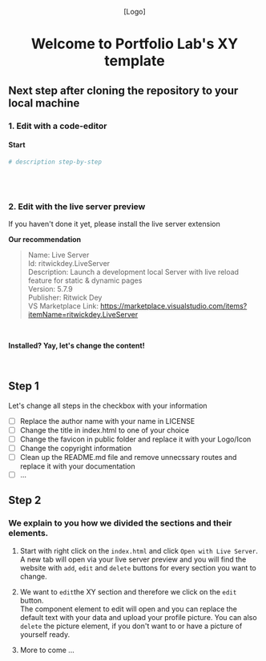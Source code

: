 <p align="center">[Logo]</p>
<h1 align="center">Welcome to Portfolio Lab's XY template</h1>

## Next step after cloning the repository to your local machine

### 1. Edit with a code-editor

#### Start

```bash
# description step-by-step
```

</br>
</br>

### 2. Edit with the live server preview

If you haven't done it yet, please install the live server extension

<strong>Our recommendation</strong>

> Name: Live Server  
> Id: ritwickdey.LiveServer  
> Description: Launch a development local Server with live reload feature for static & dynamic pages  
> Version: 5.7.9  
> Publisher: Ritwick Dey  
> VS Marketplace Link: https://marketplace.visualstudio.com/items?itemName=ritwickdey.LiveServer

</br>

<strong>Installed? Yay, let's change the content!</strong>

</br>

## Step 1

Let's change all steps in the checkbox with your information

- [ ] Replace the author name with your name in LICENSE
- [ ] Change the title in index.html to one of your choice
- [ ] Change the favicon in public folder and replace it with your Logo/Icon
- [ ] Change the copyright information
- [ ] Clean up the README.md file and remove unnecssary routes and replace it with your documentation
- [ ] ...

## Step 2

### We explain to you how we divided the sections and their elements.

1. Start with right click on the `index.html` and click `Open with Live Server`.  
   A new tab will open via your live server preview and you will find the website with `add`, `edit` and `delete` buttons for every section you want to change.

2. We want to `edit`the XY section and therefore we click on the `edit` button.  
   The component element to edit will open and you can replace the default text with your data and upload your profile picture.
   You can also `delete` the picture element, if you don't want to or have a picture of yourself ready.

3. More to come ...
